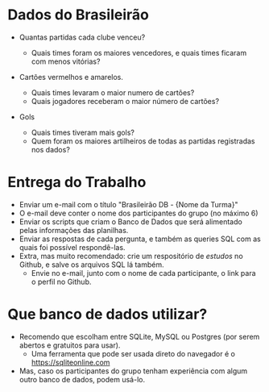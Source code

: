 
# Dados do Brasileirão 

  - Quantas partidas cada clube venceu?
    - Quais times foram os maiores vencedores, e quais times ficaram com menos vitórias? 

  - Cartões vermelhos e amarelos.
    - Quais times levaram o maior numero de cartões?
    - Quais jogadores receberam o maior número de cartões? 

  - Gols
    - Quais times tiveram mais gols?
    - Quem foram os maiores artilheiros de todas as partidas registradas nos dados? 


# Entrega do Trabalho 

  - Enviar um e-mail com o título "Brasileirão DB - {Nome da Turma}" 
  - O e-mail deve conter o nome dos participantes do grupo (no máximo 6) 
  - Enviar os scripts que criam o Banco de Dados que será alimentado pelas informações das planilhas.
  - Enviar as respostas de cada pergunta, e também as queries SQL com as quais foi possível respondê-las. 
  - Extra, mas muito recomendado: crie um respositório de *estudos* no Github, e salve os arquivos SQL lá também. 
    - Envie no e-mail, junto com o nome de cada participante, o link para o perfil no Github. 


# Que banco de dados utilizar?

  - Recomendo que escolham entre SQLite, MySQL ou Postgres (por serem abertos e gratuitos para usar).
    - Uma ferramenta que pode ser usada direto do navegador é o https://sqliteonline.com
  - Mas, caso os participantes do grupo tenham experiência com algum outro banco de dados, podem usá-lo. 


